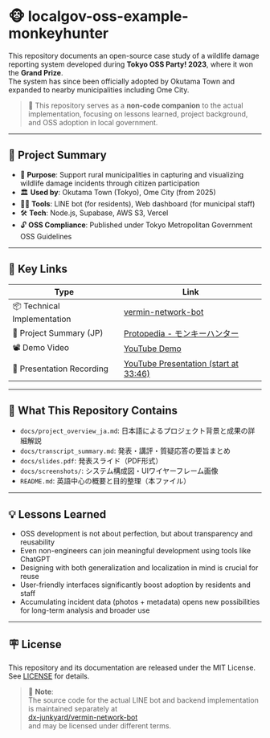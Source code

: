 # 🐵 localgov-oss-example-monkeyhunter

This repository documents an open-source case study of a wildlife damage reporting system developed during **Tokyo OSS Party! 2023**, where it won the **Grand Prize**.  
The system has since been officially adopted by Okutama Town and expanded to nearby municipalities including Ome City.

> 🌱 This repository serves as a **non-code companion** to the actual implementation, focusing on lessons learned, project background, and OSS adoption in local government.

---

## 📌 Project Summary

- 🎯 **Purpose**: Support rural municipalities in capturing and visualizing wildlife damage incidents through citizen participation
- 🏛️ **Used by**: Okutama Town (Tokyo), Ome City (from 2025)
- 🧑‍🌾 **Tools**: LINE bot (for residents), Web dashboard (for municipal staff)
- 🛠️ **Tech**: Node.js, Supabase, AWS S3, Vercel
- 🔓 **OSS Compliance**: Published under Tokyo Metropolitan Government OSS Guidelines

---

## 🔗 Key Links

| Type | Link |
|------|------|
| 📦 Technical Implementation | [vermin-network-bot](https://github.com/dx-junkyard/vermin-network-bot) |
| 📄 Project Summary (JP) | [Protopedia - モンキーハンター](https://protopedia.net/prototype/3745) |
| 📽️ Demo Video | [YouTube Demo](https://youtu.be/KglGfMF1-y4) |
| 🎤 Presentation Recording | [YouTube Presentation (start at 33:46)](https://www.youtube.com/live/5nZW4lGoQg0?si=l7WUtq4ACzvzqemQ&t=2026) |

---

## 📖 What This Repository Contains

- `docs/project_overview_ja.md`: 日本語によるプロジェクト背景と成果の詳細解説
- `docs/transcript_summary.md`: 発表・講評・質疑応答の要旨まとめ
- `docs/slides.pdf`: 発表スライド（PDF形式）
- `docs/screenshots/`: システム構成図・UIワイヤーフレーム画像
- `README.md`: 英語中心の概要と目的整理（本ファイル）

---

## 💡 Lessons Learned

- OSS development is not about perfection, but about transparency and reusability
- Even non-engineers can join meaningful development using tools like ChatGPT
- Designing with both generalization and localization in mind is crucial for reuse
- User-friendly interfaces significantly boost adoption by residents and staff
- Accumulating incident data (photos + metadata) opens new possibilities for long-term analysis and broader use

---

## 🪧 License

This repository and its documentation are released under the MIT License.  
See [LICENSE](./LICENSE) for details.

> 📌 **Note**:  
> The source code for the actual LINE bot and backend implementation is maintained separately at  
> [dx-junkyard/vermin-network-bot](https://github.com/dx-junkyard/vermin-network-bot)  
> and may be licensed under different terms.
